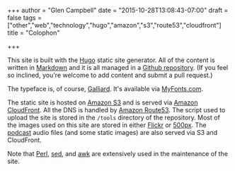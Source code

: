 +++
author = "Glen Campbell"
date = "2015-10-28T13:08:43-07:00"
draft = false
tags = ["other","web","technology","hugo","amazon","s3","route53","cloudfront"]
title = "Colophon"

+++

This site is built with the [Hugo](http://gohugo.io) static site generator.
All of the content is written in 
[Markdown](http://daringfireball.net/projects/markdown/)
and it is all managed in a 
[Github repository](https://github.com/gecampbell/galliard.xyz).
(If you feel so inclined, you're welcome to add content
and submit a pull request.)

The typeface is, of course, 
[Galliard](/about.html).
It's available via 
[MyFonts.com](https://www.myfonts.com/fonts/itc/galliard/buy.html).

The static site is hosted on 
[Amazon S3](https://aws.amazon.com/s3/)
and is served via
[Amazon CloudFront](https://aws.amazon.com/cloudfront/).
All the DNS is handled by
[Amazon Route53](https://aws.amazon.com/route53/).
The script used to upload the site is stored in the `/tools`
directory of the repository.
Most of the images used on this site are stored in either
[Flickr](http://flickr.glenc.xyz)
or
[500px](http://500px.glenc.xyz). 
The [podcast](/podcast.html) audio files (and some static images)
are also served via S3 and CloudFront. 

Note that 
[Perl](https://www.perl.org),
[sed](https://www.gnu.org/software/sed/manual/sed.html), and
[awk](http://www.gnu.org/software/gawk/manual/gawk.html)
are extensively used in the maintenance of the site.
